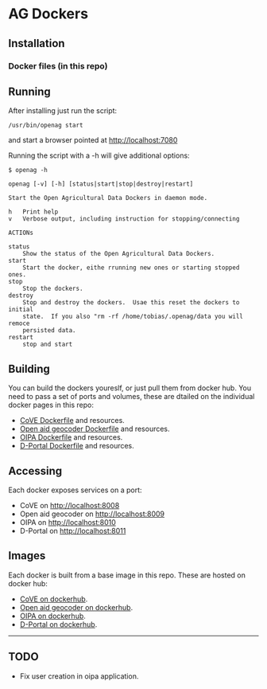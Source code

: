# AG Dockers

## Installation

### Docker files (in this repo)

## Running

After installing just run the script:

    /usr/bin/openag start

and start a browser pointed at [http://localhost:7080](http://localhost:7080)

Running the script with a -h will give additional options:

```
$ openag -h

openag [-v] [-h] [status|start|stop|destroy|restart]

Start the Open Agricultural Data Dockers in daemon mode.

h   Print help
v   Verbose output, including instruction for stopping/connecting

ACTIONs

status
    Show the status of the Open Agricultural Data Dockers.
start
    Start the docker, eithe rrunning new ones or starting stopped ones.
stop
    Stop the dockers.
destroy
    Stop and destroy the dockers.  Usae this reset the dockers to initial
    state.  If you also "rm -rf /home/tobias/.openag/data you will remoce
    persisted data.
restart
    stop and start

```

## Building

You can build the dockers youreslf, or just pull them from docker hub.  You need to pass a set of ports and volumes, these are dtailed on the individual docker pages in this repo:

 * [CoVE Dockerfile](./cove) and resources.
 * [Open aid geocoder Dockerfile](./geocoder) and resources.
 * [OIPA Dockerfile](./oipa) and resources.
 * [D-Portal Dockerfile](./dportal) and resources.

## Accessing

Each docker exposes services on a port:

 * CoVE on [http://localhost:8008](http://localhost:8008)
 * Open aid geocoder on [http://localhost:8009](http://localhost:8009)
 * OIPA on [http://localhost:8010](http://localhost:8010)
 * D-Portal on [http://localhost:8011](http://localhost:8011)

## Images

Each docker is built from a base image in this repo.  These are hosted on docker hub:

 * [CoVE on dockerhub](https://hub.docker.com/r/tobybatch/ag-cove/).
 * [Open aid geocoder on dockerhub](https://hub.docker.com/r/tobybatch/ag-oageocoder/).
 * [OIPA on dockerhub](https://hub.docker.com/r/tobybatch/ag-oipa/).
 * [D-Portal on dockerhub](https://hub.docker.com/r/tobybatch/ag-dportal/).

--------------------

## TODO

 * Fix user creation in oipa application.
